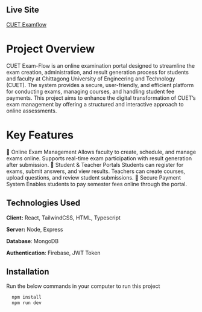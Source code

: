 
## Live Site

[CUET Examflow](https://cuet-examflow.netlify.app)


# Project Overview

CUET Exam-Flow is an online examination portal designed to streamline the exam creation, administration, and result generation process for students and faculty at Chittagong University of Engineering and Technology (CUET). The system provides a secure, user-friendly, and efficient platform for conducting exams, managing courses, and handling student fee payments.
This project aims to enhance the digital transformation of CUET’s exam management by offering a structured and interactive approach to online assessments.

# Key Features
🔹 Online Exam Management
Allows faculty to create, schedule, and manage exams online.
Supports real-time exam participation with result generation after submission.
🔹 Student & Teacher Portals
Students can register for exams, submit answers, and view results.
Teachers can create courses, upload questions, and review student submissions.
🔹 Secure Payment System
Enables students to pay semester fees online through the portal. 

## Technologies Used

**Client:** React, TailwindCSS, HTML, Typescript

**Server:** Node, Express

**Database**: MongoDB

**Authentication**: Firebase, JWT Token


## Installation

Run the below commands in your computer to run this project

```bash
  npm install
  npm run dev
```



